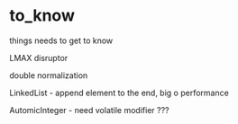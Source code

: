 # to_know
things needs to get to know

LMAX disruptor <br/>

double normalization <br/>

LinkedList - append element to the end, big o performance <br/>

AutomicInteger - need volatile modifier ??? <br/>
